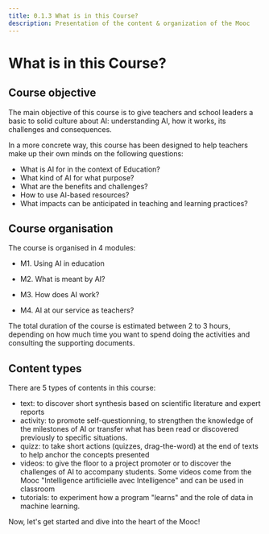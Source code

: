 ```yaml
---
title: 0.1.3 What is in this Course?
description: Presentation of the content & organization of the Mooc
---
```

# What is in this Course?

## Course objective
The main objective of this course is to give teachers and school leaders a basic to solid culture about AI: understanding AI, how it works, its challenges and consequences.

In a more concrete way, this course has been designed to help teachers make up their own minds on the following questions:

- What is AI for in the context of Education?
- What kind of AI for what purpose?
- What are the benefits and challenges?
- How to use AI-based resources?
- What impacts can be anticipated in teaching and learning practices?

## Course organisation

The course is organised in 4 modules:

- M1. Using AI in education

- M2. What is meant by AI?

- M3. How does AI work?

- M4. AI at our service as teachers?


The total duration of the course is estimated between 2 to 3 hours, depending on how much time you want to spend doing the activities and consulting the supporting documents.

## Content types

There are 5 types of contents in this course:

- text: to discover short synthesis based on scientific literature and expert reports
- activity: to promote self-questionning, to strengthen the knowledge of the milestones of AI or  transfer what has been read or discovered previously to specific situations.
- quizz: to take short actions (quizzes, drag-the-word) at the end of texts to help anchor the concepts presented
- videos: to give the floor to a project promoter or to discover the challenges of AI to accompany students. Some videos come from the Mooc "Intelligence artificielle avec Intelligence" and can be used in classroom
- tutorials: to experiment how a program "learns" and the role of data in machine learning.


Now, let's get started and dive into the heart of the Mooc!
